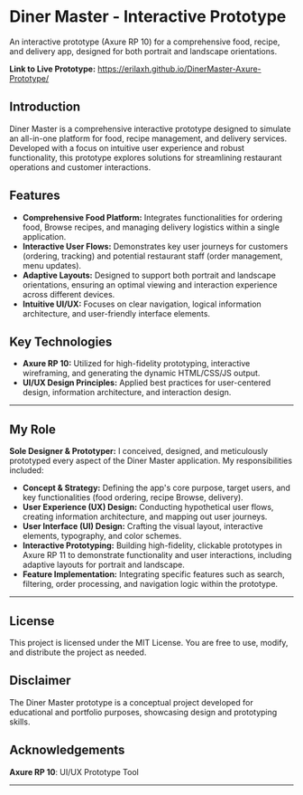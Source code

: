 # Diner Master - Interactive Prototype
An interactive prototype (Axure RP 10) for a comprehensive food, recipe, and delivery app, designed for both portrait and landscape orientations.

**Link to Live Prototype:** https://erilaxh.github.io/DinerMaster-Axure-Prototype/

## Introduction

Diner Master is a comprehensive interactive prototype designed to simulate an all-in-one platform for food, recipe management, and delivery services. Developed with a focus on intuitive user experience and robust functionality, this prototype explores solutions for streamlining restaurant operations and customer interactions.

## Features

* **Comprehensive Food Platform:** Integrates functionalities for ordering food, Browse recipes, and managing delivery logistics within a single application.
* **Interactive User Flows:** Demonstrates key user journeys for customers (ordering, tracking) and potential restaurant staff (order management, menu updates).
* **Adaptive Layouts:** Designed to support both portrait and landscape orientations, ensuring an optimal viewing and interaction experience across different devices.
* **Intuitive UI/UX:** Focuses on clear navigation, logical information architecture, and user-friendly interface elements.

## Key Technologies

* **Axure RP 10:** Utilized for high-fidelity prototyping, interactive wireframing, and generating the dynamic HTML/CSS/JS output.
* **UI/UX Design Principles:** Applied best practices for user-centered design, information architecture, and interaction design.

---

## My Role

**Sole Designer & Prototyper:** I conceived, designed, and meticulously prototyped every aspect of the Diner Master application. My responsibilities included:

* **Concept & Strategy:** Defining the app's core purpose, target users, and key functionalities (food ordering, recipe Browse, delivery).
* **User Experience (UX) Design:** Conducting hypothetical user flows, creating information architecture, and mapping out user journeys.
* **User Interface (UI) Design:** Crafting the visual layout, interactive elements, typography, and color schemes.
* **Interactive Prototyping:** Building high-fidelity, clickable prototypes in Axure RP 11 to demonstrate functionality and user interactions, including adaptive layouts for portrait and landscape.
* **Feature Implementation:** Integrating specific features such as search, filtering, order processing, and navigation logic within the prototype.

---

## License

This project is licensed under the MIT License. You are free to use, modify, and distribute the project as needed.

## Disclaimer

The Diner Master prototype is a conceptual project developed for educational and portfolio purposes, showcasing design and prototyping skills.

## Acknowledgements

**Axure RP 10**: UI/UX Prototype Tool

---
